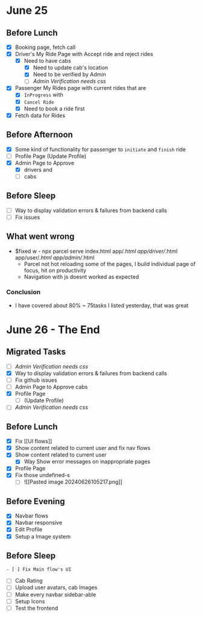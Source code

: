 # June 25
## Before Lunch
- [x] Booking page, fetch call
- [x] Driver's My Ride Page with Accept ride and reject rides
	- [x] Need to have cabs
		- [x] Need to update cab's location
		- [x] Need to be verified by Admin
		- [ ] *Admin Verification needs css*
- [x] Passenger My Rides page with current rides that are 
	- [x] `InProgress` with
	- [x] `Cancel Ride`
	- [x] Need to book a ride first
- [x] Fetch data for Rides
## Before Afternoon
- [x] Some kind of functionality for passenger to `initiate` and `finish` ride
- [ ] Profile Page (Update Profile)
- [x] Admin Page to Approve
	- [x] drivers and
	- [ ] cabs
## Before Sleep
- [ ] Way to display validation errors & failures from backend calls 
- [ ] Fix issues

## What went wrong
- $fixed w - npx parcel serve index.html app/*.html app/driver/*.html app/user/*.html app/admin/*.html
	- Parcel not hot reloading some of the pages, I build individual page of focus, hit on productivity
	- Navigation with js doesnt worked as expected
### Conclusion
- I have covered about 80% ~ 75tasks I listed yesterday, that was great
# June 26 - The End
## Migrated Tasks
- [ ] *Admin Verification needs css*
- [x] Way to display validation errors & failures from backend calls 
- [ ] Fix github issues
- [ ] Admin Page to Approve cabs
- [x] Profile Page
	- [ ] (Update Profile)
- [ ] *Admin Verification needs css*
## Before Lunch
- [x] Fix [[UI flows]]
- [x] Show content related to current user and fix nav flows
- [x] Show content related to current user
	- [x] Way Show error messages on inappropriate pages
- [x] Profile Page
- [x] Fix those undefined-s
	- [ ] ![[Pasted image 20240626105217.png]]
## Before Evening
- [x] Navbar flows
- [x] Navbar responsive
- [x] Edit Profile
- [x] Setup a Image system
## Before Sleep
	- [ ] Fix Main flow's UI
- [ ] Cab Rating
- [ ] Upload user avatars, cab Images
- [ ] Make every navbar sidebar-able
- [ ] Setup Icons
- [ ] Test the frontend
